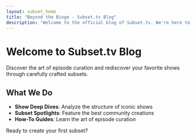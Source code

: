 ```yaml
---
layout: subset_home
title: "Beyond the Binge - Subset.tv Blog"
description: "Welcome to the official blog of Subset.tv. We're here to help you rediscover your favorite shows, one perfect episode collection at a time."
---
```


# Welcome to Subset.tv Blog

Discover the art of episode curation and rediscover your favorite shows through carefully crafted subsets.

## What We Do

- **Show Deep Dives**: Analyze the structure of iconic shows
- **Subset Spotlights**: Feature the best community creations
- **How-To Guides**: Learn the art of episode curation

Ready to create your first subset?
